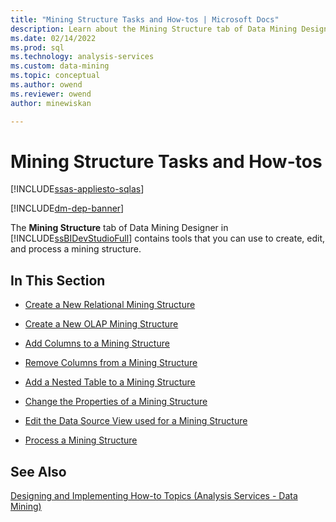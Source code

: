 ```yaml
---
title: "Mining Structure Tasks and How-tos | Microsoft Docs"
description: Learn about the Mining Structure tab of Data Mining Designer in SQL Server Data Tools that contains tools to create, edit, and process a mining structure.
ms.date: 02/14/2022
ms.prod: sql
ms.technology: analysis-services
ms.custom: data-mining
ms.topic: conceptual
ms.author: owend
ms.reviewer: owend
author: minewiskan

---
```

# Mining Structure Tasks and How-tos
[!INCLUDE[ssas-appliesto-sqlas](../includes/ssas-appliesto-sqlas.md)]

[!INCLUDE[dm-dep-banner](../includes/dm-dep-banner.md)]

  The **Mining Structure** tab of Data Mining Designer in [!INCLUDE[ssBIDevStudioFull](../includes/ssbidevstudiofull-md.md)] contains tools that you can use to create, edit, and process a mining structure.  
  
## In This Section  
  
-   [Create a New Relational Mining Structure](../../analysis-services/data-mining/create-a-new-relational-mining-structure.md)  
  
-   [Create a New OLAP Mining Structure](../../analysis-services/data-mining/create-a-new-olap-mining-structure.md)  
  
-   [Add Columns to a Mining Structure](../../analysis-services/data-mining/add-columns-to-a-mining-structure.md)  
  
-   [Remove Columns from a Mining Structure](../../analysis-services/data-mining/remove-columns-from-a-mining-structure.md)  
  
-   [Add a Nested Table to a Mining Structure](../../analysis-services/data-mining/add-a-nested-table-to-a-mining-structure.md)  
  
-   [Change the Properties of a Mining Structure](../../analysis-services/data-mining/change-the-properties-of-a-mining-structure.md)  
  
-   [Edit the Data Source View used for a Mining Structure](../../analysis-services/data-mining/edit-the-data-source-view-used-for-a-mining-structure.md)  
  
-   [Process a Mining Structure](../../analysis-services/data-mining/process-a-mining-structure.md)  
  
  
## See Also  
 [Designing and Implementing How-to Topics (Analysis Services - Data Mining)](/previous-versions/sql/sql-server-2008-r2/bb522452(v=sql.105))  
  
